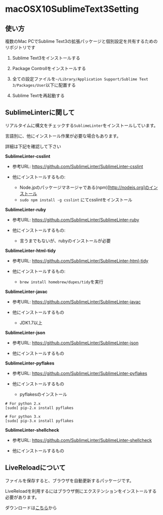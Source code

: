 macOSX10SublimeText3Setting
===========================

使い方
--------

複数のMac PCでSublime Text3の拡張パッケージと個別設定を共有するためのリポジトリです

1. Sublime Text3をインストールする

1. Package Controllをインストールする

1. 全ての設定ファイルを`~/Library/Application Support/Sublime Text 3/Packages/User`以下に配置する

1. Sublime Textを再起動する


SublimeLinterに関して
-----------------------
リアルタイムに構文をチェックする`SublimeLinter`をインストールしています。

言語別に、他にインストール作業が必要な場合もあります。

詳細は下記を確認して下さい

**SublimeLinter-csslint**

* 参考URL: https://github.com/SublimeLinter/SublimeLinter-csslint

* 他にインストールするもの:
   * Node.jpのパッケージマネージャである(npm)[http://nodejs.org]のインストール
   * `sudo npm install -g csslint` にてcsslintをインストール


**SublimeLinter-ruby**

* 参考URL: https://github.com/SublimeLinter/SublimeLinter-ruby

* 他にインストールするもの:
   * 言うまでもないが、rubyのインストールが必要

**SublimeLinter-html-tidy**

* 参考URL: https://github.com/SublimeLinter/SublimeLinter-html-tidy

* 他にインストールするもの:
   * `brew install homebrew/dupes/tidy`を実行

**SublimeLinter-javac**

* 参考URL: https://github.com/SublimeLinter/SublimeLinter-javac

* 他にインストールするもの
   * JDK1.7以上

**SublimeLinter-json**

* 参考URL: https://github.com/SublimeLinter/SublimeLinter-json

* 他にインストールするもの

**SublimeLinter-pyflakes**

* 参考URL: https://github.com/SublimeLinter/SublimeLinter-pyflakes

* 他にインストールするもの
   * pyflakesのインストール

```
# For python 2.x
[sudo] pip-2.x install pyflakes

# For python 3.x
[sudo] pip-3.x install pyflakes
```

**SublimeLinter-shellcheck**

* 参考URL: https://github.com/SublimeLinter/SublimeLinter-shellcheck

* 他にインストールするもの

LiveReloadについて
---------------------

ファイルを保存すると、ブラウザを自動更新するパッケージです。

LiveReloadを利用するにはブラウザ側にエクステンションをインストールする
必要があります。

ダウンロードは[こちら](http://feedback.livereload.com/knowledgebase/articles/86242-how-do-i-install-and-use-the-browser-extensions-)から